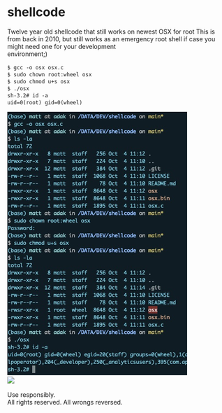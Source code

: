 # shellcode
Twelve year old shellcode that still works on newest OSX for root
This is from back in 2010, but still works as an emergency root shell if case you might need one for your development  
environment;)  
```
$ gcc -o osx osx.c  
$ sudo chown root:wheel osx  
$ sudo chmod u+s osx  
$ ./osx  
sh-3.2# id -a  
uid=0(root) gid=0(wheel)  
```
![Image](osx_root_shell.jpg)  
<img src="https://github.com/mutanthost/shellcode/osx_root_shell.jpg"/>  
  
Use responsibly.     
All rights reserved. All wrongs reversed.  

